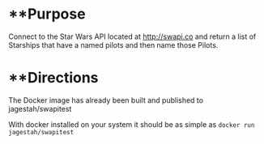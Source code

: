 
# **Purpose

Connect to the Star Wars API located at http://swapi.co and return a list of Starships that have a named pilots and then name those Pilots.



# **Directions

The Docker image has already been built and published to jagestah/swapitest

With docker installed on your system it should be as simple as `docker run jagestah/swapitest`

